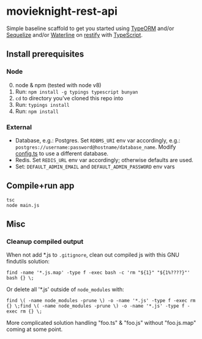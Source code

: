 movieknight-rest-api
====================

Simple baseline scaffold to get you started using [TypeORM](https://github.com/typeorm/typeorm) and/or [Sequelize](https://github.com/sequelize/sequelize) and/or [Waterline](https://github.com/balderdashy/waterline) on [restify](https://github.com/restify/node-restify) with [TypeScript](https://github.com/Microsoft/TypeScript).


## Install prerequisites

### Node

  0. node & npm (tested with node v8)
  1. Run: `npm install -g typings typescript bunyan`
  2. `cd` to directory you've cloned this repo into
  3. Run: `typings install`
  4. Run: `npm install`

### External

  - Database, e.g.: Postgres. Set `RDBMS_URI` env var accordingly, e.g.: `postgres://username:password@hostname/database_name`. Modify [config.ts](https://github.com/SamuelMarks/movieknight-rest-api/blob/master/config.ts) to use a different database.
  - Redis. Set `REDIS_URL` env var accordingly; otherwise defaults are used.
  - Set: `DEFAULT_ADMIN_EMAIL` and `DEFAULT_ADMIN_PASSWORD` env vars

## Compile+run app

    tsc
    node main.js

## Misc

### Cleanup compiled output

When not add *.js to `.gitignore`, clean out compiled js with this GNU findutils solution:

    find -name '*.js.map' -type f -exec bash -c 'rm "${1}" "${1%????}"' bash {} \;

Or delete all '*.js' outside of `node_modules` with:

    find \( -name node_modules -prune \) -o -name '*.js' -type f -exec rm {} \;find \( -name node_modules -prune \) -o -name '*.js' -type f -exec rm {} \;

More complicated solution handling "foo.ts" & "foo.js" without "foo.js.map" coming at some point.
